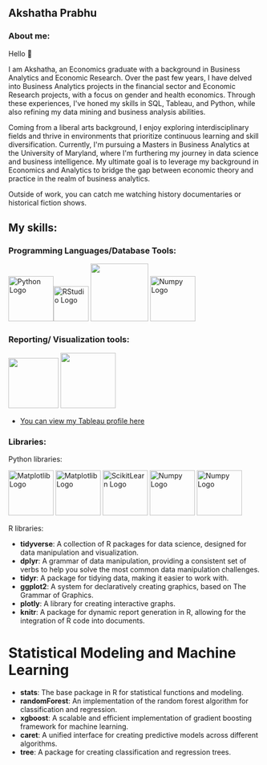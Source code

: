 ## Akshatha Prabhu

### About me:

Hello :wave:

I am Akshatha, an Economics graduate with a background in Business Analytics and Economic Research. Over the past few years, I have delved into Business Analytics projects in the financial sector and Economic Research projects, with a focus on gender and health economics. Through these experiences, I've honed my skills in SQL, Tableau, and Python, while also refining my data mining and business analysis abilities.

Coming from a liberal arts background, I enjoy exploring interdisciplinary fields and thrive in environments that prioritize continuous learning and skill diversification. Currently, I'm pursuing a Masters in Business Analytics at the University of Maryland, where I'm furthering my journey in data science and business intelligence. My ultimate goal is to leverage my background in Economics and Analytics to bridge the gap between economic theory and practice in the realm of business analytics. 

Outside of work, you can catch me watching history documentaries or historical fiction shows. 

## My skills:

### Programming Languages/Database Tools:

<img src="https://upload.wikimedia.org/wikipedia/commons/f/f8/Python_logo_and_wordmark.svg" alt="Python Logo" width="90"/><img src= "https://encrypted-tbn0.gstatic.com/images?q=tbn:ANd9GcTm968T5Um3hNW1F9-p2caKuPcn7e9D_6UEow&s" alt="RStudio Logo" width="70"/> <img src="https://media.licdn.com/dms/image/C5612AQHr47W1uGXrDw/article-cover_image-shrink_600_2000/0/1649218981432?e=2147483647&v=beta&t=ERM5vzRKZt8ebBAYHKpOOguoSaXN1AZDOJCiwMwXYU4" width="115"/> <img src="https://upload.wikimedia.org/wikipedia/commons/thumb/8/87/Sql_data_base_with_logo.png/640px-Sql_data_base_with_logo.png" alt="Numpy Logo" width="90"/> 

### Reporting/ Visualization tools:

<img src="https://1000logos.net/wp-content/uploads/2022/03/Tableau-Logo.png" width="100"/>  <img src="https://i.pinimg.com/736x/b5/d4/47/b5d4478193f8e33c20b9bf7583a6f180.jpg" width="110"/>

* [You can view my Tableau profile here](https://public.tableau.com/app/profile/akshatha.prabhu6534/vizzes)


### Libraries:

Python libraries:

<img src="https://upload.wikimedia.org/wikipedia/commons/thumb/e/ed/Pandas_logo.svg/2560px-Pandas_logo.svg.png" alt="Matplotlib Logo" width="90"/> <img src="https://www.jumpingrivers.com/blog/customising-matplotlib/matplot_title_logo.png" alt="Matplotlib Logo" width="90"/> <img src="https://upload.wikimedia.org/wikipedia/commons/thumb/0/05/Scikit_learn_logo_small.svg/2560px-Scikit_learn_logo_small.svg.png" alt="ScikitLearn Logo" width="90"/> 
<img src="https://upload.wikimedia.org/wikipedia/commons/thumb/3/31/NumPy_logo_2020.svg/2560px-NumPy_logo_2020.svg.png" alt="Numpy Logo" width="90"/> <img src="https://raw.githubusercontent.com/mwaskom/seaborn/master/doc/_static/logo-wide-lightbg.svg" alt="Numpy Logo" width="90"/> 

R libraries:


- **tidyverse**: A collection of R packages for data science, designed for data manipulation and visualization.
- **dplyr**: A grammar of data manipulation, providing a consistent set of verbs to help you solve the most common data manipulation challenges.
- **tidyr**: A package for tidying data, making it easier to work with.
- **ggplot2**: A system for declaratively creating graphics, based on The Grammar of Graphics.
- **plotly**: A library for creating interactive graphs.
- **knitr**: A package for dynamic report generation in R, allowing for the integration of R code into documents.

# Statistical Modeling and Machine Learning

- **stats**: The base package in R for statistical functions and modeling.
- **randomForest**: An implementation of the random forest algorithm for classification and regression.
- **xgboost**: A scalable and efficient implementation of gradient boosting framework for machine learning.
- **caret**: A unified interface for creating predictive models across different algorithms.
- **tree**: A package for creating classification and regression trees.



             

                                        


